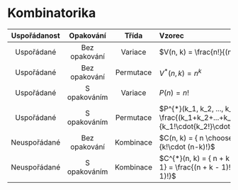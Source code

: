 # Kombinatorika

|Uspořádanost|Opakování|Třída|Vzorec|
|:--:|:--:|:--:|:--|
|Uspořádané|Bez opakování|Variace|$V(n, k) = \frac{n!}{(n-k)!}$|
|Uspořádané|Bez opakování|Permutace|$V^{*}(n, k)= n^k$|
|Uspořádané|S opakováním|Variace|$P(n) = n!$|
|Uspořádané|S opakováním|Permutace|$P^{*}(k_1, k_2, ..., k_n)= \frac{(k_1+k_2+...+k_n)!}{k_1!\cdot{k_2!}\cdot{...}\cdot{k_n}!}$|
|Neuspořádané|Bez opakování|Kombinace|$C(n, k) = { n \choose k} = \frac{n!}{k!\cdot (n-k)!}$|
|Neuspořádané|S opakováním|Kombinace|$C^{*}(n, k) = { n + k - 1 \choose n - 1} = \frac{(n + k - 1)!}{k!\cdot (n-1)!}$|